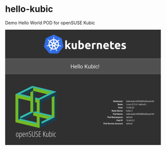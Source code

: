 # hello-kubic
Demo Hello World POD for openSUSE Kubic

![Screenshot](images/Hello-Kubic-Screenshot.png "Screenshot")
